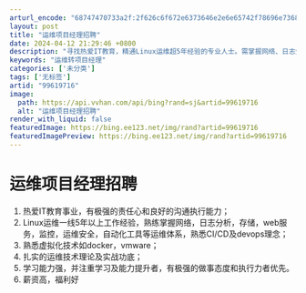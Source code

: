 ```yaml
---
arturl_encode: "68747470733a2f:2f626c6f672e6373646e2e6e65742f78696e7368757a68616e:2f61727469636c652f64657461696c732f3939363139373136"
layout: post
title: "运维项目经理招聘"
date: 2024-04-12 21:29:46 +0800
description: "寻找热爱IT教育，精通Linux运维超5年经验的专业人士。需掌握网络、日志分析、存储、web服务、监"
keywords: "运维转项目经理"
categories: ['未分类']
tags: ['无标签']
artid: "99619716"
image:
  path: https://api.vvhan.com/api/bing?rand=sj&artid=99619716
  alt: "运维项目经理招聘"
render_with_liquid: false
featuredImage: https://bing.ee123.net/img/rand?artid=99619716
featuredImagePreview: https://bing.ee123.net/img/rand?artid=99619716
---
```


# 运维项目经理招聘

1. 热爱IT教育事业，有极强的责任心和良好的沟通执行能力；
2. Linux运维一线5年以上工作经验，熟练掌握网络，日志分析，存储，web服务，监控，运维安全，自动化工具等运维体系，熟悉CI/CD及devops理念；
3. 熟悉虚拟化技术如docker，vmware；
4. 扎实的运维技术理论及实战功底；
5. 学习能力强，并注重学习及能力提升者，有极强的做事态度和执行力者优先。
6. 薪资高，福利好